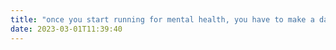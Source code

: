 ```yaml
---
title: "once you start running for mental health, you have to make a daily choice. either your legs hurt or your brain hurts."
date: 2023-03-01T11:39:40
---
```

